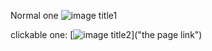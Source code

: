 
Normal one
![image title1](./invalid.png)

clickable one:
[![image title2](./invalid.png)]("the page link")
